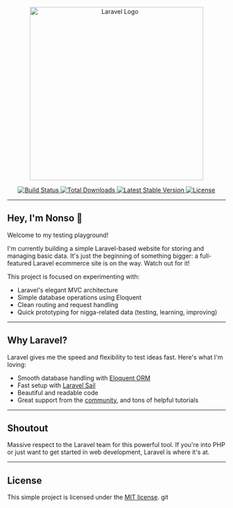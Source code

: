 <p align="center">
  <a href="https://laravel.com" target="_blank">
    <img src="https://raw.githubusercontent.com/laravel/art/master/logo-lockup/5%20SVG/2%20CMYK/1%20Full%20Color/laravel-logolockup-cmyk-red.svg" width="400" alt="Laravel Logo">
  </a>
</p>

<p align="center">
  <a href="https://github.com/laravel/framework/actions">
    <img src="https://github.com/laravel/framework/workflows/tests/badge.svg" alt="Build Status">
  </a>
  <a href="https://packagist.org/packages/laravel/framework">
    <img src="https://img.shields.io/packagist/dt/laravel/framework" alt="Total Downloads">
  </a>
  <a href="https://packagist.org/packages/laravel/framework">
    <img src="https://img.shields.io/packagist/v/laravel/framework" alt="Latest Stable Version">
  </a>
  <a href="https://packagist.org/packages/laravel/framework">
    <img src="https://img.shields.io/packagist/l/laravel/framework" alt="License">
  </a>
</p>

---

## Hey, I'm Nonso 👋

Welcome to my testing playground!

I'm currently building a simple Laravel-based website for storing and managing basic data. It's just the beginning of something bigger: a full-featured Laravel ecommerce site is on the way. Watch out for it!

This project is focused on experimenting with:

- Laravel's elegant MVC architecture
- Simple database operations using Eloquent
- Clean routing and request handling
- Quick prototyping for nigga-related data (testing, learning, improving)

---

## Why Laravel?

Laravel gives me the speed and flexibility to test ideas fast. Here's what I'm loving:

- Smooth database handling with [Eloquent ORM](https://laravel.com/docs/eloquent)
- Fast setup with [Laravel Sail](https://laravel.com/docs/sail)
- Beautiful and readable code
- Great support from the [community](https://laracasts.com), and tons of helpful tutorials

---

## Shoutout

Massive respect to the Laravel team for this powerful tool. If you're into PHP or just want to get started in web development, Laravel is where it's at.

---

## License

This simple project is licensed under the [MIT license](https://opensource.org/licenses/MIT).
git